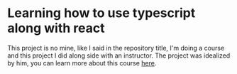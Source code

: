 # Learning how to use typescript along with react

This project is no mine, like I said in the repository title, I'm doing a course and this project I did along side with an instructor. The project was idealized by him, you can learn more about this course [here](https://www.alura.com.br/curso-online-react-modernizando-escrever-typescript).

